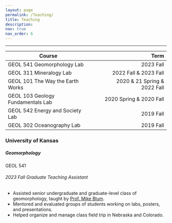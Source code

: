 ```yaml
---
layout: page
permalink: /Teaching/
title: Teaching
description:
nav: true
nav_order: 6
---
```


---

| Course                                      |        |        | Term                     |
|---------------------------------------------|--------|--------|--------------------------:|
| GEOL 541 Geomorphology Lab                  |        |        | 2023 Fall                |
| GEOL 311 Mineralogy Lab                     |        |        | 2022 Fall & 2023 Fall    |
| GEOL 101 The Way the Earth Works            |        |        | 2020 & 21 Spring & 2022 Fall  |
| GEOL 103 Geology Fundamentals Lab           |        |        | 2020 Spring & 2020 Fall              |
| GEOL 542 Energy and Society Lab             |        |        | 2019 Fall                |
| GEOL 302 Oceanography Lab                   |        |        | 2019 Fall                |


<h3 class="mt-4" style="background-color: var(--global-bg-color);">University of Kansas</h3>

<div class="card mt-3" style="background-color: var(--global-bg-color);">
  <div class="p-3" style="background-color: var(--global-bg-color);">
    <div class="row">
      <div class="col-sm-10">
        <h5 class="font-weight-bold" style="color: var(--global-text-color);">Geomorphology</h5>
      </div>
      <div class="col-sm-2 text-left text-sm-right">
        <span class="badge font-weight-bold text-uppercase align-middle" style="background-color: var(--global-theme-color); color: var(--global-card-bg-color);">
          GEOL 541
        </span>
      </div>
    </div>
    <h6 class="font-italic mt-2 mt-sm-0" style="color: var(--global-text-color);">2023 Fall Graduate Teaching Assistant</h6>
    <ul class="card-text font-weight-light list-group list-group-flush" style="background-color: var(--global-bg-color); color: var(--global-text-color);">
      <li class="list-group-item" style="background-color: var(--global-bg-color); color: var(--global-text-color); border-color: var(--global-divider-color);">
        Assisted senior undergraduate and graduate-level class of geomorphology, taught by <a href="https://geo.ku.edu/people/michael-blum" target="_blank" style="color: var(--global-text-color);">Prof. Mike Blum</a>.
      </li>
      <li class="list-group-item" style="background-color: var(--global-bg-color); color: var(--global-text-color); border-color: var(--global-divider-color);">
        Mentored and evaluated groups of students working on labs, posters, and presentations.
      </li>
      <li class="list-group-item" style="background-color: var(--global-bg-color); color: var(--global-text-color); border-color: var(--global-divider-color);">
        Helped organize and manage class field trip in Nebraska and Colorado.
      </li>
    </ul>
  </div>
</div>
